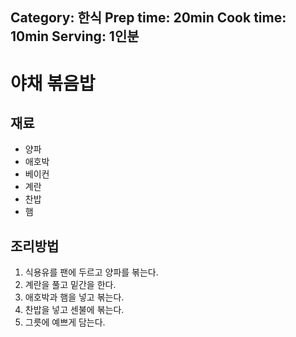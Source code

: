 Category: 한식
Prep time: 20min
Cook time: 10min
Serving: 1인분
---

# 야채 볶음밥

## 재료
* 양파
* 애호박
* 베이컨
* 계란
* 찬밥
* 햄


## 조리방법
1. 식용유를 팬에 두르고 양파를 볶는다.
2. 계란을 풀고 밑간을 한다.
3. 애호박과 햄을 넣고 볶는다.
4. 찬밥을 넣고 센불에 볶는다.
5. 그릇에 예쁘게 담는다.
